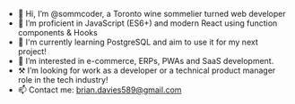 - 👋 Hi, I’m @sommcoder, a Toronto wine sommelier turned web developer
- 📖 I’m proficient in JavaScript (ES6+) and modern React using function components & Hooks
- 🌱 I'm currently learning PostgreSQL and aim to use it for my next project!
- 👀 I’m interested in e-commerce, ERPs, PWAs and SaaS development.
- ⚒️ I’m looking for work as a developer or a technical product manager role in the tech industry!
- 📫 Contact me: brian.davies589@gmail.com
